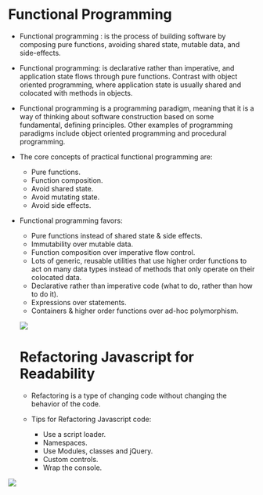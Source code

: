 # Functional Programming

- Functional programming : is the process of building software by composing pure functions, avoiding shared state, mutable data, and side-effects.

-  Functional programming: is declarative rather than imperative, and application state flows through pure functions. Contrast with object oriented programming, where application state is usually shared and colocated with methods in objects.

- Functional programming is a programming paradigm, meaning that it is a way of thinking about software construction based on some fundamental, defining principles. Other examples of programming paradigms include object oriented programming and procedural programming.

- The core concepts of practical functional programming are:

   + Pure functions. 
   + Function composition.
   + Avoid shared state.
   + Avoid mutating state.
   + Avoid side effects. 

- Functional programming favors:

  + Pure functions instead of shared state & side effects.
  + Immutability over mutable data.
  + Function composition over imperative flow control.
  + Lots of generic, reusable utilities that use higher order functions to act on many data types instead of methods that only operate on their colocated data.
  + Declarative rather than imperative code (what to do, rather than how to do it).
  + Expressions over statements.
  + Containers & higher order functions over ad-hoc polymorphism.

  ![](https://devopedia.org/images/article/21/5929.1491735653.png)

  # Refactoring Javascript for Readability

  - Refactoring is a type of changing code without changing the behavior of the code. 

  - Tips for Refactoring Javascript code:

    + Use a script loader.
    + Namespaces. 
    + Use Modules, classes and jQuery.
    + Custom controls.
    + Wrap the console. 


![](https://miro.medium.com/max/1780/1*HdDZnHE44vh685E5Aw2Evg.png)



